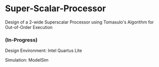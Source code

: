 # Super-Scalar-Processor
Design of a 2-wide Superscalar Processor using Tomasulo's Algorithm for Out-of-Order Execution 
### (In-Progress)

Design Environment: Intel Quartus Lite

Simulation: ModelSim
